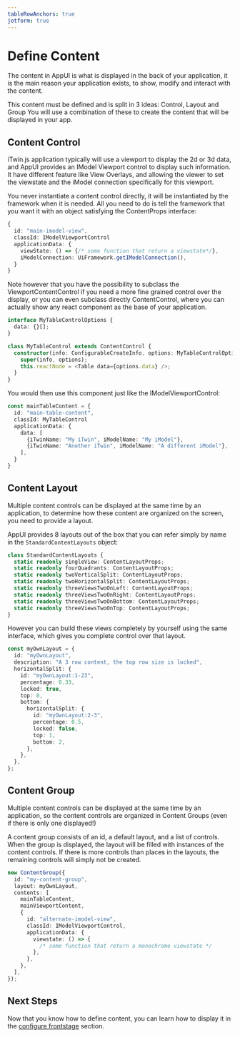 ```yaml
---
tableRowAnchors: true
jotform: true
---
```


# Define Content

The content in AppUI is what is displayed in the back of your application, it is the main reason your application exists, to show, modify and interact with the content.

This content must be defined and is split in 3 ideas: Control, Layout and Group
You will use a combination of these to create the content that will be displayed in your app.

## Content Control

iTwin.js application typically will use a viewport to display the 2d or 3d data, and AppUI provides an IModel Viewport control to display such information. It have different feature like View Overlays, and allowing the viewer to set the viewstate and the iModel connection specifically for this viewport.

You never instantiate a content control directly, it will be instantiated by the framework when it is needed. All you need to do is tell the framework that you want it with an object satisfying the ContentProps interface:

```ts
{
  id: "main-imodel-view",
  classId: IModelViewportControl
  applicationData: {
    viewState: () => {/* some function that return a viewstate*/},
    iModelConnection: UiFramework.getIModelConnection(),
  }
}
```

Note however that you have the possibility to subclass the ViewportContentControl if you need a more fine grained control over the display, or you can even subclass directly ContentControl, where you can actually show any react component as the base of your application.

```ts
interface MyTableControlOptions {
  data: {}[];
}

class MyTableControl extends ContentControl {
  constructor(info: ConfigurableCreateInfo, options: MyTableControlOptions) {
    super(info, options);
    this.reactNode = <Table data={options.data} />;
  }
}
```

You would then use this component just like the IModelViewportControl:

```ts
const mainTableContent = {
  id: "main-table-content",
  classId: MyTableControl
  applicationData: {
    data: [
      {iTwinName: "My iTwin", iModelName: "My iModel"},
      {iTwinName: "Another iTwin", iModelName: "A different iModel"},
    ],
  }
}
```

## Content Layout

Multiple content controls can be displayed at the same time by an application, to determine how these content are organized on the screen, you need to provide a layout.

AppUI provides 8 layouts out of the box that you can refer simply by name in the `StandardContentLayouts` object:

```ts
class StandardContentLayouts {
  static readonly singleView: ContentLayoutProps;
  static readonly fourQuadrants: ContentLayoutProps;
  static readonly twoVerticalSplit: ContentLayoutProps;
  static readonly twoHorizontalSplit: ContentLayoutProps;
  static readonly threeViewsTwoOnLeft: ContentLayoutProps;
  static readonly threeViewsTwoOnRight: ContentLayoutProps;
  static readonly threeViewsTwoOnBottom: ContentLayoutProps;
  static readonly threeViewsTwoOnTop: ContentLayoutProps;
}
```

However you can build these views completely by yourself using the same interface, which gives you complete control over that layout.

```ts
const myOwnLayout = {
  id: "myOwnLayout",
  description: "A 3 row content, the top row size is locked",
  horizontalSplit: {
    id: "myOwnLayout:1-23",
    percentage: 0.33,
    locked: true,
    top: 0,
    bottom: {
      horizontalSplit: {
        id: "myOwnLayout:2-3",
        percentage: 0.5,
        locked: false,
        top: 1,
        bottom: 2,
      },
    },
  },
};
```

## Content Group

Multiple content controls can be displayed at the same time by an application, so the content controls are organized in Content Groups (even if there is only one displayed!)

A content group consists of an id, a default layout, and a list of controls. When the group is displayed, the layout will be filled with instances of the content controls. If there is more controls than places in the layouts, the remaining controls will simply not be created.

```ts
new ContentGroup({
  id: "my-content-group",
  layout: myOwnLayout,
  contents: [
    mainTableContent,
    mainViewportContent,
    {
      id: "alternate-imodel-view",
      classId: IModelViewportControl,
      applicationData: {
        viewstate: () => {
          /* some function that return a monochrome viewstate */
        },
      },
    },
  ],
});
```

## Next Steps

Now that you know how to define content, you can learn how to display it in the [configure frontstage](./configure-frontstage.md) section.
